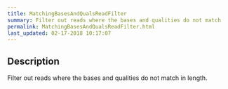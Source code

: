 ```yaml
---
title: MatchingBasesAndQualsReadFilter
summary: Filter out reads where the bases and qualities do not match
permalink: MatchingBasesAndQualsReadFilter.html
last_updated: 02-17-2018 10:17:07
---
```


## Description

Filter out reads where the bases and qualities do not match in length.

